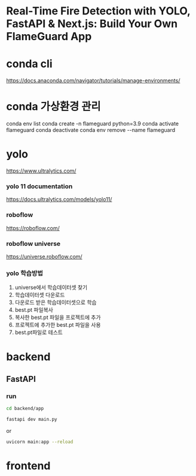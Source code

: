 # Real-Time Fire Detection with YOLO, FastAPI & Next.js: Build Your Own FlameGuard App




# conda cli
https://docs.anaconda.com/navigator/tutorials/manage-environments/




# conda 가상환경 관리
conda env list
conda create -n flameguard python=3.9
conda activate flameguard
conda deactivate
conda env remove --name flameguard






# yolo
https://www.ultralytics.com/


### yolo 11 documentation
https://docs.ultralytics.com/models/yolo11/

### roboflow
https://roboflow.com/

### roboflow universe
https://universe.roboflow.com/


### yolo 학습방법
1. universe에서 학습데이터셋 찾기
2. 학습데이터셋 다운로드
3. 다운로드 받은 학습데이터셋으로 학습
4. best.pt 파일복사
5. 복사한 best.pt 파일을 프로젝트에 추가
6. 프로젝트에 추가한 best.pt 파일을 사용
7. best.pt파일로 테스트




# backend

## FastAPI

### run
```bash
cd backend/app
```

```bash
fastapi dev main.py
```

or 

```bash
uvicorn main:app --reload
```









# frontend